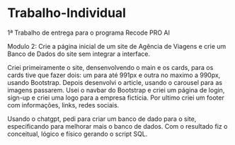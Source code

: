 # Trabalho-Individual
 1ª Trabalho de entrega para o programa Recode PRO AI

Modulo 2: Crie a página inicial de um site de Agência de Viagens e crie um Banco de Dados do site sem integrar a interface.

Criei primeiramente o site, densenvolvendo o main e os cards, para os cards tive que fazer dois: um para até 991px e outra no maximo a 990px, usando Bootstrap. Depois desenvolvi o article, usando o carousel para as imagens passarem. Usei o navbar do Bootstrap e criei um página de login, sign-up e criei uma logo para a empresa ficticia. Por ultimo criei um footer com informações, links, redes sociais.

Usando o chatgpt, pedi para criar um banco de dado para o site, especificando para melhorar mais o banco de dados. Com o resultado fiz o conceitual, lógico e físico gerando o script SQL.